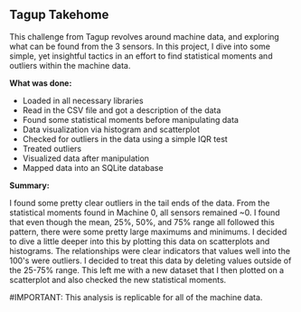 ## Tagup Takehome

This challenge from Tagup revolves around machine data, and exploring what can be found from the 3 sensors.
In this project, I dive into some simple, yet insightful tactics in an effort to find statistical moments and outliers within the machine data.



**What was done:**
- Loaded in all necessary libraries 
- Read in the CSV file and got a description of the data
- Found some statistical moments before manipulating data
- Data visualization via histogram and scatterplot
- Checked for outliers in the data using a simple IQR test
- Treated outliers 
- Visualized data after manipulation
- Mapped data into an SQLite database

**Summary:**

I found some pretty clear outliers in the tail ends of the data.
From the statistical moments found in Machine 0, all sensors remained ~0. I found that even though the mean, 25%, 50%,
and 75% range all followed this pattern, there were some pretty large maximums and minimums. I decided to dive a little
deeper into this by plotting this data on scatterplots and histograms. The relationships were clear indicators that values well into
the 100's were outliers. I decided to treat this data by deleting values outside of the 25-75% range. This left me with a new dataset
that I then plotted on a scatterplot and also checked the new statistical moments.

#IMPORTANT: This analysis is replicable for all of the machine data. 


